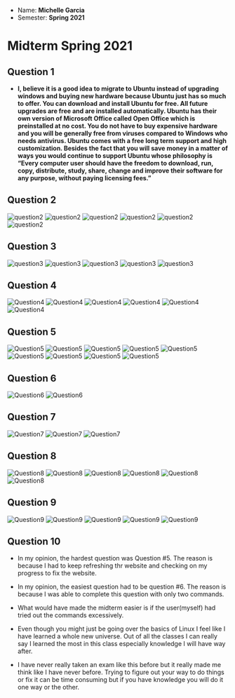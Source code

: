 * Name: **Michelle Garcia**
* Semester: **Spring 2021**
# Midterm Spring 2021

## Question 1

* **I, believe it is a good idea to migrate to Ubuntu instead of upgrading windows and buying new hardware because Ubuntu just has so much to offer. You can download and install Ubuntu for free. All future upgrades are free and are installed automatically. Ubuntu has their own version of Microsoft Office called Open Office which is preinstalled at no cost. You do not have to buy expensive hardware and you will be generally free from viruses compared to Windows who needs antivirus. Ubuntu comes with a free long term support and high customization. Besides the fact that you will save money in a matter of ways you would continue to support Ubuntu whose philosophy is “Every computer user should have the freedom to download, run, copy, distribute, study, share, change and improve their software for any purpose, without paying licensing fees.”**
  
## Question 2
![question2](../Solutions-SP-21/q2.1.png)
![question2](../Solutions-SP-21/q2.2.png)
![question2](../Solutions-SP-21/q2.3.png)
![question2](../Solutions-SP-21/q2.4.png)
![question2](../Solutions-SP-21/q2.5.png)
![question2](../Solutions-SP-21/q2.6.png)

## Question 3
![question3](../Solutions-SP-21/q3.1.png)
![question3](../Solutions-SP-21/q3.2.png)
![question3](../Solutions-SP-21/q3.3.png)
![question3](../Solutions-SP-21/q3.4.png)
![question3](../Solutions-SP-21/q3.5.png)

## Question 4
![Question4](../Solutions-SP-21/q4.1..png)
![Question4](../Solutions-SP-21/q4.2.png)
![Question4](../Solutions-SP-21/q4.3.png)
![Question4](../Solutions-SP-21/q4.4.png)
![Question4](../Solutions-SP-21/q4.5.png)
![Question4](../Solutions-SP-21/q4.6.png)

## Question 5
![Question5](../Solutions-SP-21/q5.1.png)
![Question5](../Solutions-SP-21/q5.2.png)
![Question5](../Solutions-SP-21/q5.3.png)
![Question5](../Solutions-SP-21/q5.4.png)
![Question5](../Solutions-SP-21/q5.5.png)
![Question5](../Solutions-SP-21/q5.6.png)
![Question5](../Solutions-SP-21/q5.7.png)
![Question5](../Solutions-SP-21/q5.8.png)
![Question5](../Solutions-SP-21/q5.9.png)


## Question 6
![Question6](../Solutions-SP-21/q.6.1.png)
![Question6](../Solutions-SP-21/q6.2.png)

## Question 7
![Question7](../Solutions-SP-21/q7.1.png)
![Question7](../Solutions-SP-21/q7.2.png)
![Question7](../Solutions-SP-21/q7.3.png)

## Question 8
![Question8](../Solutions-SP-21/q8.1.png)
![Question8](../Solutions-SP-21/q8.2.1.png)
![Question8](../solutions-SP-21/../Solutions-SP-21/q8.2.png)
![Question8](../Solutions-SP-21/q8.3.png)
![Question8](../Solutions-SP-21/q8.4.png)
![Question8](../Solutions-SP-21/q8.5.png)

## Question 9
![Question9](../Solutions-SP-21/q9.1.png)
![Question9](../Solutions-SP-21/q9.2.png)
![Question9](../Solutions-SP-21/q9.3.png)
![Question9](../Solutions-SP-21/q9.4.png)
![Question9](../Solutions-SP-21/q9.5.png)

## Question 10
* In my opinion, the hardest question was Question #5. The reason is because I had to keep refreshing thr website and checking on my progress to fix the website.
  
* In my opinion, the easiest question had to be question #6. The reason is because I was able to complete this question with only two commands.
* What would have made the midterm easier is if the user(myself) had tried out the commands excessively. 
* Even though you might just be going over the basics of Linux I feel like I have learned a whole new universe. Out of all the classes I can really say I learned the most in this class especially knowledge I will have way after.
* I have never really taken an exam like this before but it really made me think like I have never before. Trying to figure out your way to do things or fix it can be time consuming but if you have knowledge you will do it one way or the other.